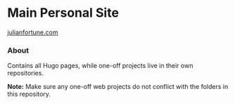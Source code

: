 # Main Personal Site

[julianfortune.com](https://julianfortune.com)

### About

Contains all Hugo pages, while one-off projects live in their own repositories.

**Note:** Make sure any one-off web projects do not conflict with the folders in this repository.
